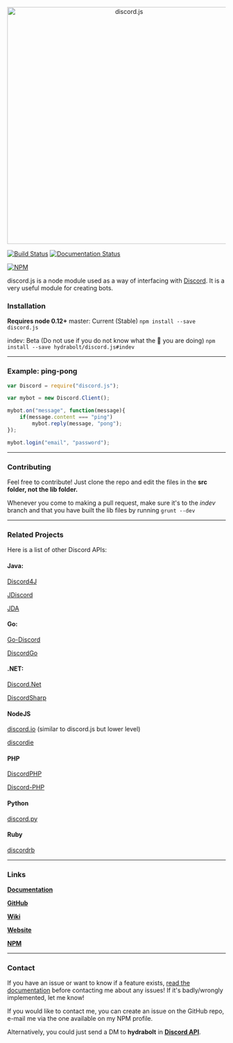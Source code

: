 <p align="center">
  <a href="https://hydrabolt.github.io/discord.js">
    <img alt="discord.js" src="http://hydrabolt.github.io/discord.js/res/logo.png" width="546">
  </a>
</p>

[![Build Status](https://travis-ci.org/hydrabolt/discord.js.svg)](https://travis-ci.org/hydrabolt/discord.js) [![Documentation Status](https://readthedocs.org/projects/discordjs/badge/?version=latest)](http://discordjs.readthedocs.org/en/latest/?badge=latest)

[![NPM](https://nodei.co/npm/discord.js.png?downloads=true&stars=true)](https://nodei.co/npm/discord.js/)
    

discord.js is a node module used as a way of interfacing with [Discord](https://discordapp.com/). It is a very useful module for creating bots.

### Installation

**Requires node 0.12+**
master: Current (Stable)
`npm install --save discord.js`

indev: Beta (Do not use if you do not know what the :shit: you are doing)
`npm install --save hydrabolt/discord.js#indev`

---

### Example: ping-pong
```js
var Discord = require("discord.js");

var mybot = new Discord.Client();

mybot.on("message", function(message){
	if(message.content === "ping")
		mybot.reply(message, "pong");
});

mybot.login("email", "password");
```
---

### Contributing

Feel free to contribute! Just clone the repo and edit the files in the **src folder, not the lib folder.** 

Whenever you come to making a pull request, make sure it's to the *indev* branch and that you have built the lib files by running `grunt --dev`

---

### Related Projects

Here is a list of other Discord APIs:

#### Java:
[Discord4J](https://github.com/nerd/Discord4J)

[JDiscord](https://github.com/NotGGhost/jDiscord)

[JDA](https://github.com/DV8FromTheWorld/JDA)

#### Go:
[Go-Discord](https://github.com/gdraynz/go-discord)

[DiscordGo](https://github.com/bwmarrin/discordgo)

#### .NET:
[Discord.Net](https://github.com/RogueException/Discord.Net)

[DiscordSharp](https://github.com/Luigifan/DiscordSharp)

#### NodeJS
[discord.io](https://github.com/izy521/node-discord) (similar to discord.js but lower level)

[discordie](https://github.com/qeled/discordie)

#### PHP
[DiscordPHP](https://github.com/teamreflex/DiscordPHP)

[Discord-PHP](https://github.com/Cleanse/discord-php)

#### Python
[discord.py](https://github.com/Rapptz/discord.py)

#### Ruby
[discordrb](https://github.com/meew0/discordrb)

---

### Links
**[Documentation](http://discordjs.readthedocs.org/en/latest/)**

**[GitHub](https://github.com/discord-js/discord.js)**

**[Wiki](https://github.com/discord-js/discord.js/wiki)**

**[Website](http://discord-js.github.io/)**

**[NPM](http://npmjs.com/package/discord.js)**

---

### Contact

If you have an issue or want to know if a feature exists, [read the documentation](http://discordjs.readthedocs.org/en/latest/) before contacting me about any issues! If it's badly/wrongly implemented, let me know!


If you would like to contact me, you can create an issue on the GitHub repo, e-mail me via the one available on my NPM profile.

Alternatively, you could just send a DM to **hydrabolt** in [**Discord API**](https://discord.gg/0SBTUU1wZTYd2XyW).
